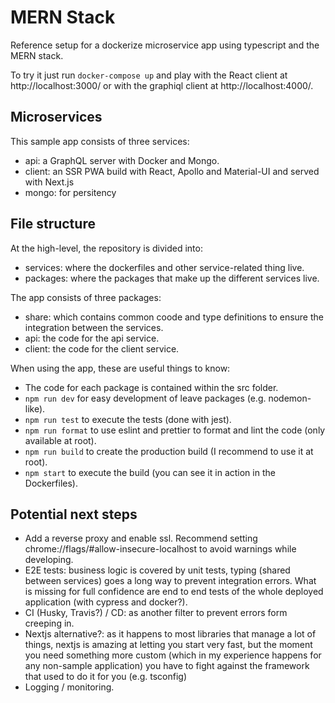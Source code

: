 # MERN Stack

Reference setup for a dockerize microservice app using typescript and the MERN stack.

To try it just run `docker-compose up` and play with the React client at http://localhost:3000/ or with the graphiql client at http://localhost:4000/.


## Microservices

This sample app consists of three services:

- api: a GraphQL server with Docker and Mongo.
- client: an SSR PWA build with React, Apollo and Material-UI and served with Next.js
- mongo: for persitency


## File structure

At the high-level, the repository is divided into:

- services: where the dockerfiles and other service-related thing live.
- packages: where the packages that make up the different services live.


The app consists of three packages:

- share: which contains common coode and type definitions to ensure the integration
between the services.
- api: the code for the api service.
- client: the code for the client service.


When using the app, these are useful things to know:

- The code for each package is contained within the src folder.
- `npm run dev` for easy development of leave packages (e.g. nodemon-like).
- `npm run test` to execute the tests (done with jest).
- `npm run format` to use eslint and prettier to format and lint the code (only available at root).
- `npm run build` to create the production build (I recommend to use it at root).
- `npm start` to execute the build (you can see it in action in the Dockerfiles).


## Potential next steps

- Add a reverse proxy and enable ssl. Recommend setting chrome://flags/#allow-insecure-localhost to avoid warnings while developing.
- E2E tests: business logic is covered by unit tests, typing (shared between services) goes
a long way to prevent integration errors. What is missing for full confidence are end to end
tests of the whole deployed application (with cypress and docker?).
- CI (Husky, Travis?) / CD: as another filter to prevent errors form creeping in.
- Nextjs alternative?: as it happens to most libraries that manage a lot of things,
nextjs is amazing at letting you start very fast, but the moment you need
something more custom (which in my experience happens for any non-sample application)
you have to fight against the framework that used to do it for you (e.g. tsconfig)
- Logging / monitoring.
